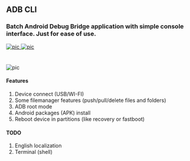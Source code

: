 ## ADB CLI
### Batch Android Debug Bridge application with simple console interface. Just for ease of use.
[![pic](https://img.shields.io/badge/status-beta-red.svg) ![pic](https://img.shields.io/badge/version-0.4-blue.svg)](https://github.com/angelokofficial/adb-cli-app/releases)
#
![pic](http://i91.fastpic.ru/big/2017/0928/5e/849e73454a475c8cf5ccd11bc14bfb5e.png)
#### Features
1. Device connect (USB/WI-FI)
2. Some filemanager features (push/pull/delete files and folders)
3. ADB root mode
4. Android packages (APK) install
5. Reboot device in partitions (like recovery or fastboot) 
#### TODO
1. English localization
2. Terminal (shell)